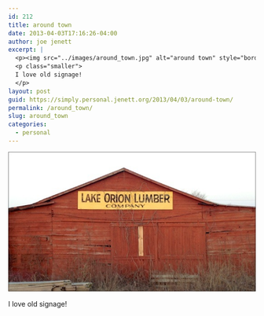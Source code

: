 ```yaml
---
id: 212
title: around town
date: 2013-04-03T17:16:26-04:00
author: joe jenett
excerpt: |
  <p><img src="../images/around_town.jpg" alt="around town" style="border:none;" /></p>
  <p class="smaller">
  I love old signage!
  </p>
layout: post
guid: https://simply.personal.jenett.org/2013/04/03/around-town/
permalink: /around_town/
slug: around_town
categories:
  - personal
---
```

<img src="../images/around_town.jpg" alt="around town" style="border:none;" />

<p class="smaller">
  I love old signage!
</p>